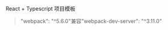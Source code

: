 <!-- @format -->

<!--
 * @Author: your name
 * @Date: 2020-12-07 23:49:57
 * @LastEditTime: 2020-12-07 23:51:16
 * @LastEditors: your name
 * @Description: In User Settings Edit
 * @FilePath: /react-ts-webpack/README.md
-->
<!-- @format -->

React + Typescript 项目模板

> "webpack": "^5.6.0"兼容"webpack-dev-server": "^3.11.0"
